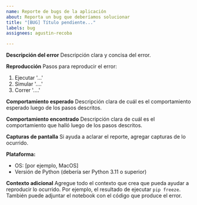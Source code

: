 ```yaml
---
name: Reporte de bugs de la aplicación
about: Reporta un bug que deberíamos solucionar
title: "[BUG] Título pendiente..."
labels: bug
assignees: agustin-recoba

---
```


**Descripción del error**
Descripción clara y concisa del error.

**Reproducción**
Pasos para reproducir el error:
1. Ejecutar '...'
2. Simular '....'
3. Correr '....'

**Comportamiento esperado**
Descripción clara de cuál es el comportamiento esperado luego de los pasos descritos.

**Comportamiento encontrado**
Descripción clara de cuál es el comportamiento que halló luego de los pasos descritos.

**Capturas de pantalla**
Si ayuda a aclarar el reporte, agregar capturas de lo ocurrido.

**Plataforma:**
- OS: [por ejemplo, MacOS]
- Versión de Python (debería ser Python 3.11 o superior)

**Contexto adicional**
Agregue todo el contexto que crea que pueda ayudar a reproducir lo ocurrido. Por ejemplo, el resultado de ejecutar `pip freeze`.
También puede adjuntar el notebook con el código que produce el error.

